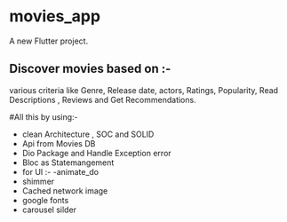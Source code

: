 # movies_app

A new Flutter project.

## Discover movies based on :-

various criteria like Genre, Release date, actors,  Ratings, Popularity, Read Descriptions , Reviews and Get Recommendations.

#All this by using:-
  - clean Architecture , SOC and SOLID
  - Api from Movies DB
  - Dio Package and Handle Exception error
  - Bloc as Statemangement
- for UI  :-
 -animate_do
- shimmer
- Cached network image
- google fonts
- carousel silder


